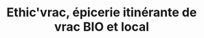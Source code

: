 ---
title: "Ethic'vrac, épicerie itinérante de vrac BIO et local"
url: /athee-sur-cher/ethicvrac-epicerie-itinerante-de-vrac-bio-et-local/
shop: commodité
---
